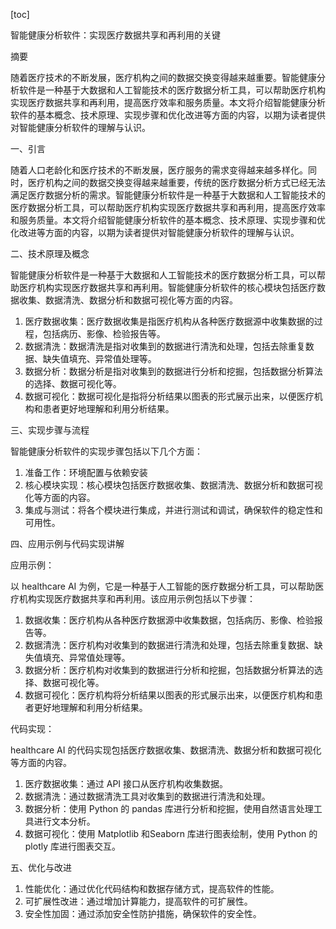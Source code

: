 
[toc]                    
                
                
智能健康分析软件：实现医疗数据共享和再利用的关键

摘要

随着医疗技术的不断发展，医疗机构之间的数据交换变得越来越重要。智能健康分析软件是一种基于大数据和人工智能技术的医疗数据分析工具，可以帮助医疗机构实现医疗数据共享和再利用，提高医疗效率和服务质量。本文将介绍智能健康分析软件的基本概念、技术原理、实现步骤和优化改进等方面的内容，以期为读者提供对智能健康分析软件的理解与认识。

一、引言

随着人口老龄化和医疗技术的不断发展，医疗服务的需求变得越来越多样化。同时，医疗机构之间的数据交换变得越来越重要，传统的医疗数据分析方式已经无法满足医疗数据分析的需求。智能健康分析软件是一种基于大数据和人工智能技术的医疗数据分析工具，可以帮助医疗机构实现医疗数据共享和再利用，提高医疗效率和服务质量。本文将介绍智能健康分析软件的基本概念、技术原理、实现步骤和优化改进等方面的内容，以期为读者提供对智能健康分析软件的理解与认识。

二、技术原理及概念

智能健康分析软件是一种基于大数据和人工智能技术的医疗数据分析工具，可以帮助医疗机构实现医疗数据共享和再利用。智能健康分析软件的核心模块包括医疗数据收集、数据清洗、数据分析和数据可视化等方面的内容。

1. 医疗数据收集：医疗数据收集是指医疗机构从各种医疗数据源中收集数据的过程，包括病历、影像、检验报告等。
2. 数据清洗：数据清洗是指对收集到的数据进行清洗和处理，包括去除重复数据、缺失值填充、异常值处理等。
3. 数据分析：数据分析是指对收集到的数据进行分析和挖掘，包括数据分析算法的选择、数据可视化等。
4. 数据可视化：数据可视化是指将分析结果以图表的形式展示出来，以便医疗机构和患者更好地理解和利用分析结果。

三、实现步骤与流程

智能健康分析软件的实现步骤包括以下几个方面：

1. 准备工作：环境配置与依赖安装
2. 核心模块实现：核心模块包括医疗数据收集、数据清洗、数据分析和数据可视化等方面的内容。
3. 集成与测试：将各个模块进行集成，并进行测试和调试，确保软件的稳定性和可用性。

四、应用示例与代码实现讲解

应用示例：

以 healthcare AI 为例，它是一种基于人工智能的医疗数据分析工具，可以帮助医疗机构实现医疗数据共享和再利用。该应用示例包括以下步骤：

1. 数据收集：医疗机构从各种医疗数据源中收集数据，包括病历、影像、检验报告等。
2. 数据清洗：医疗机构对收集到的数据进行清洗和处理，包括去除重复数据、缺失值填充、异常值处理等。
3. 数据分析：医疗机构对收集到的数据进行分析和挖掘，包括数据分析算法的选择、数据可视化等。
4. 数据可视化：医疗机构将分析结果以图表的形式展示出来，以便医疗机构和患者更好地理解和利用分析结果。

代码实现：

 healthcare AI 的代码实现包括医疗数据收集、数据清洗、数据分析和数据可视化等方面的内容。

1. 医疗数据收集：通过 API 接口从医疗机构收集数据。
2. 数据清洗：通过数据清洗工具对收集到的数据进行清洗和处理。
3. 数据分析：使用 Python 的 pandas 库进行分析和挖掘，使用自然语言处理工具进行文本分析。
4. 数据可视化：使用 Matplotlib 和Seaborn 库进行图表绘制，使用 Python 的 plotly 库进行图表交互。

五、优化与改进

1. 性能优化：通过优化代码结构和数据存储方式，提高软件的性能。
2. 可扩展性改进：通过增加计算能力，提高软件的可扩展性。
3. 安全性加固：通过添加安全性防护措施，确保软件的安全性。

